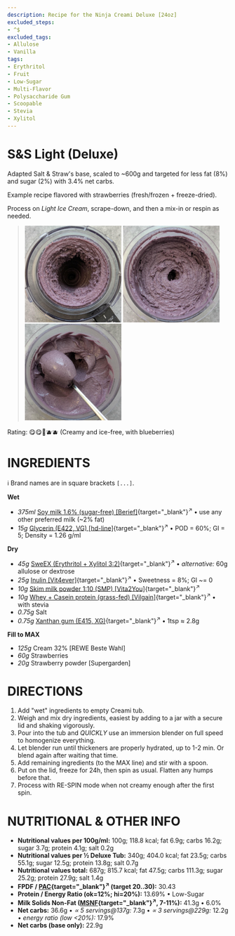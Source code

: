 ```yaml
---
description: Recipe for the Ninja Creami Deluxe [24oz]
excluded_steps:
- ^$
excluded_tags:
- Allulose
- Vanilla
tags:
- Erythritol
- Fruit
- Low-Sugar
- Multi-Flavor
- Polysaccharide Gum
- Scoopable
- Stevia
- Xylitol
---
```

# S&S Light (Deluxe)

Adapted Salt & Straw's base, scaled to ~600g and targeted for less fat (8%) and sugar (2%) with 3.4% net carbs.

Example recipe flavored with strawberries (fresh/frozen + freeze-dried).

Process on *Light Ice Cream*, scrape-down, and then a mix-in or respin as needed.

> <img width=220 alt="After Light Ice Cream" src="S+S-Light-Blueberry_2025-10-06_1.jpg" class="zoomable" />
> <img width=220 alt="After Mix-in" src="S+S-Light-Blueberry_2025-10-06_2.jpg" class="zoomable" />
> <img width=220 alt="Scooped" src="S+S-Light-Blueberry_2025-10-06_3.jpg" class="zoomable" />

Rating: 😋😋🥛🫐🫐 (Creamy and ice-free, with blueberries)

# INGREDIENTS

ℹ️ Brand names are in square brackets `[...]`.

**Wet**

  - _375ml_ [Soy milk 1.6% (sugar-free) \[Berief\]](/ice-creamery/info/ingredients/#soy-milk){target="_blank"}<sup>↗</sup> • use any other preferred milk (~2% fat)
  - _15g_ [Glycerin (E422, VG) \[hd-line\]](/ice-creamery/info/ingredients/#vegetable-glycerin-glycerol-vg-e422){target="_blank"}<sup>↗</sup> • POD = 60%; GI = 5; Density = 1.26 g/ml

**Dry**

  - _45g_ [SweEX (Erythritol + Xylitol 3:2)](/ice-creamery/info/ingredients/#sweex-erythritol-xylitol-blend){target="_blank"}<sup>↗</sup> • *alternative:* 60g allulose or dextrose
  - _25g_ [Inulin \[Vit4ever\]](/ice-creamery/info/ingredients/#inulin){target="_blank"}<sup>↗</sup> • Sweetness = 8%; GI ~= 0
  - _10g_ [Skim milk powder 1:10 (SMP) \[Vita2You\]](/ice-creamery/info/ingredients/#skim-milk-powder-smp){target="_blank"}<sup>↗</sup>
  - _10g_ [Whey + Casein protein (grass-fed) \[Vilgain\]](/ice-creamery/info/ingredients/#whey-protein){target="_blank"}<sup>↗</sup> • with stevia
  - _0.75g_ Salt
  - _0.75g_ [Xanthan gum (E415, XG)](/ice-creamery/info/ingredients/#xanthan-gum-xg-e415){target="_blank"}<sup>↗</sup> • 1tsp ≈ 2.8g

**Fill to MAX**

  - _125g_ Cream 32% [REWE Beste Wahl]
  - _60g_ Strawberries
  - _20g_ Strawberry powder [Supergarden]

# DIRECTIONS

 1. Add "wet" ingredients to empty Creami tub.
 1. Weigh and mix dry ingredients, easiest by adding to a jar with a secure lid and shaking vigorously.
 1. Pour into the tub and *QUICKLY* use an immersion blender on full speed to homogenize everything.
 1. Let blender run until thickeners are properly hydrated, up to 1-2 min. Or blend again after waiting that time.
 1. Add remaining ingredients (to the MAX line) and stir with a spoon.
 1. Put on the lid, freeze for 24h, then spin as usual. Flatten any humps before that.
 1. Process with RE-SPIN mode when not creamy enough after the first spin.

# NUTRITIONAL & OTHER INFO

- **Nutritional values per 100g/ml:** 100g; 118.8 kcal; fat 6.9g; carbs 16.2g; sugar 3.7g; protein 4.1g; salt 0.2g
- **Nutritional values per ½ Deluxe Tub:** 340g; 404.0 kcal; fat 23.5g; carbs 55.1g; sugar 12.5g; protein 13.8g; salt 0.7g
- **Nutritional values total:** 687g; 815.7 kcal; fat 47.5g; carbs 111.3g; sugar 25.2g; protein 27.9g; salt 1.4g
- **FPDF / [PAC](/ice-creamery/info/glossary/#potere-anti-congelante-pac){target="_blank"}<sup>↗</sup> (target 20..30):** 30.43
- **Protein / Energy Ratio (ok=12%; hi=20%):** 13.69% • Low-Sugar
- **Milk Solids Non-Fat ([MSNF](/ice-creamery/info/glossary/#milk-solids-not-fat-msnf){target="_blank"}<sup>↗</sup>, 7-11%):** 41.3g • 6.0%
- **Net carbs:** 36.6g • *∝ 5 servings@137g:* 7.3g • *∝ 3 servings@229g:* 12.2g • *energy ratio (low <20%):* 17.9%
- **Net carbs (base only):** 22.9g

